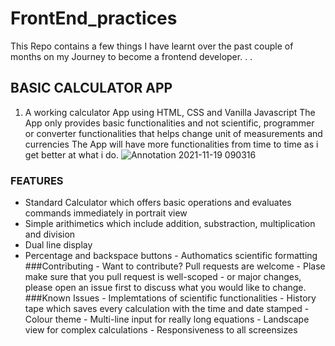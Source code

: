 # FrontEnd_practices
This Repo contains a few things I have learnt over the past couple of months on my Journey to become a frontend developer. . . 

## BASIC CALCULATOR APP
1. A working calculator App using HTML, CSS and Vanilla Javascript 
    The App only provides basic functionalities and not scientific, programmer or converter functionalities that helps change unit of measurements and currencies 
    The App will have more functionalities from time to time as i get better at what i do. 
![Annotation 2021-11-19 090316](https://user-images.githubusercontent.com/67446930/142587306-2e016d62-eb50-4f5a-8dd6-5b87d6424049.jpg)

### FEATURES
- Standard Calculator which offers basic operations and evaluates commands immediately in portrait view
- Simple arithimetics which include addition, substraction, multiplication and division
- Dual line display
- Percentage and backspace buttons
        - Authomatics scientific formatting
     ###Contributing
        - Want to contribute? Pull requests are welcome
        - Plase make sure that you pull request is well-scoped
        - or major changes, please open an issue first to discuss what you would like to change.
     ###Known Issues 
        - Implemtations of scientific functionalities 
        - History tape which saves every calculation with the time and date stamped
        - Colour theme
        - Multi-line input for really long equations
        - Landscape view for complex calculations
        - Responsiveness to all screensizes
